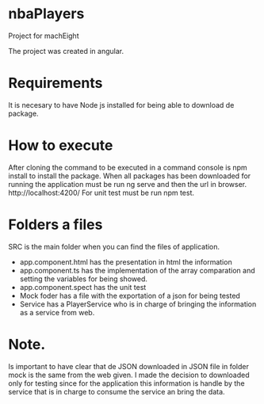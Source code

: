 # nbaPlayers
Project for machEight

The project was created in angular.

# Requirements
It is necesary to have Node js installed for being able to download de package.

# How to execute
After cloning the command to be executed in a command console is npm install to install the package. When all packages has been downloaded for running the application must be run ng serve and then the url in browser. http://localhost:4200/
For unit test must be run npm test.

# Folders a files
SRC is the main folder when you can find the files of application.
  * app.component.html has the presentation in html the information
  * app.component.ts has the implementation of the array comparation and setting the variables for being showed.
  * app.component.spect has the unit test
  * Mock foder has a file with the exportation of a json for being tested
  * Service has a PlayerService who is in charge of bringing the information as a service from web.

# Note.
Is important to have clear that de JSON downloaded in JSON file in folder mock is the same from the web given. I made the decision to downloaded only for testing since for the application this information is handle by the service that is in charge to consume the service an bring the data.
